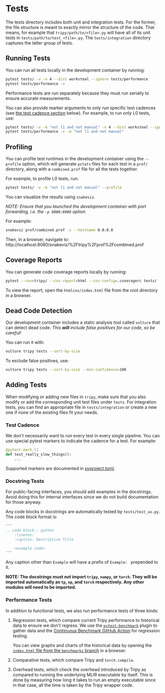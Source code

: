# Tests

The tests directory includes both unit and integration tests. For the former, the file
structure is meant to exactly mirror the structure of the code. That means, for example
that `tripy/path/to/<file>.py` will have all of its unit tests in `tests/path/to/test_<file>.py`.
The `tests/integration` directory captures the latter group of tests.


## Running Tests

You can run all tests locally in the development container by running:
```bash
pytest tests/ -v -n 4 --dist worksteal --ignore tests/performance
pytest tests/performance -v
```

Performance tests are run separately because they must run serially to ensure
accurate measurements.

You can also provide marker arguments to only run specific test cadences
(see [the test cadence section](#test-cadence) below). For example, to run only
L0 tests, use:

```bash
pytest tests/ -v -m "not l1 and not manual" -n 4 --dist worksteal --ignore tests/performance
pytest tests/performance -v -m "not l1 and not manual"
```


## Profiling

You can profile test runtimes in the development container using the
`--profile` option, which will generate `pstats` files for each test
in a `prof/` directory, along with a `combined.prof` file for all the
tests together.

For example, to profile L0 tests, run:

```bash
pytest tests/ -v -m "not l1 and not manual" --profile
```

You can visualize the results using `snakeviz`.

*NOTE: Ensure that you launched the development container with port forwarding,*
*i.e. the `-p 8080:8080` option.*

For example:

```bash
snakeviz prof/combined.prof -s --hostname 0.0.0.0
```

Then, in a browser, navigate to:
http://localhost:8080/snakeviz/%2Ftripy%2Fprof%2Fcombined.prof



## Coverage Reports

You can generate code coverage reports locally by running:

```bash
pytest --cov=tripy/ --cov-report=html --cov-config=.coveragerc tests/ -v
```

To view the report, open the `htmlcov/index.html` file from the root directory in a browser.


## Dead Code Detection

Our development container includes a static analysis tool called `vulture` that can
detect dead code. *This **will** include false positives for our code, so be careful!*

You can run it with:

```bash
vulture tripy tests --sort-by-size
```

To exclude false positives, use:

```bash
vulture tripy tests --sort-by-size --min-confidence=100
```


## Adding Tests

When modifying or adding new files in `tripy`, make sure that you also modify or add the corresponding
unit test files under `tests`. For integration tests, you can find an appropriate file in
`tests/integration` or create a new one if none of the existing files fit your needs.

### Test Cadence

We don't necessarily want to run every test in every single pipeline. You can use special
pytest markers to indicate the cadence for a test. For example:

<!-- Tripy: TEST: IGNORE Start -->

```py
@pytest.mark.l1
def test_really_slow_things():
    ...
```

<!-- Tripy: TEST: IGNORE End -->

Supported markers are documented in [pyproject.toml](../pyproject.toml).

### Docstring Tests

For public-facing interfaces, you should add examples in the docstrings.
Avoid doing this for internal interfaces since we do not build documentation for
those anyway.

Any code blocks in docstrings are automatically tested by `tests/test_ux.py`.
The code block format is:
```py
"""
.. code-block:: python
    :linenos:
    :caption: Descriptive Title

    <example code>
"""
```

Any caption other than `Example` will have a prefix of `Example: ` prepended to it.

**NOTE: The docstrings must *not* import `tripy`, `numpy`, or `torch`. They will be imported**
    **automatically as `tp`, `np`, and `torch` respectively. Any other modules will need to be imported.**


### Performance Tests

In addition to functional tests, we also run performance tests of three kinds:

1. Regression tests, which compare current Tripy performance to historical data
    to ensure we don't regress. We use the
    [`pytest-benchmark`](https://pytest-benchmark.readthedocs.io/en/latest/)
    plugin to gather data and the
    [Continuous Benchmark GitHub Action](https://github.com/marketplace/actions/continuous-benchmark)
    for regression testing.

    You can view graphs and charts of the historical data by opening the
    [`index.html` file from the `benchmarks` branch](https://github.com/NVIDIA/TensorRT-Incubator/blob/benchmarks/dev/bench/index.html)
    in a browser.

2. Comparative tests, which compare Tripy and `torch.compile`.

3. Overhead tests, which check the overhead introduced by Tripy as compared
    to running the underlying MLIR executable by itself. This is done by measuring
    how long it takes to run an empty executable since in that case, all the time
    is taken by the Tripy wrapper code.

